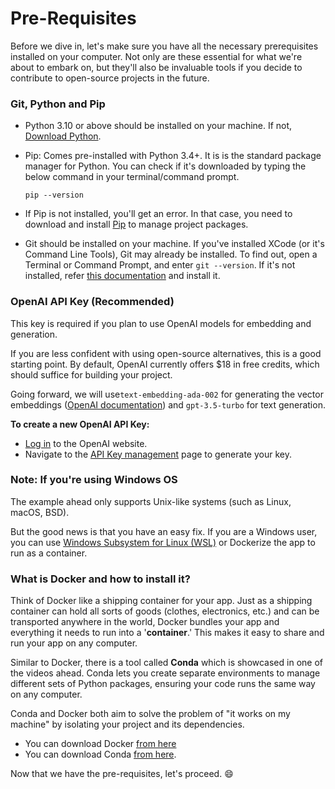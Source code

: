 # Pre-Requisites

Before we dive in, let's make sure you have all the necessary prerequisites installed on your computer. Not only are these essential for what we're about to embark on, but they'll also be invaluable tools if you decide to contribute to open-source projects in the future.

### Git, Python and Pip

* Python 3.10 or above should be installed on your machine. If not, [Download Python](https://www.python.org/downloads/).
*   Pip: Comes pre-installed with Python 3.4+. It is is the standard package manager for Python. You can check if it's downloaded by typing the below command in your terminal/command prompt.



    ```
    pip --version
    ```


* If Pip is not installed, you'll get an error. In that case, you need to download and install [Pip](https://pip.pypa.io/en/stable/installation/) to manage project packages.&#x20;
* Git should be installed on your machine. If you've installed XCode (or it's Command Line Tools), Git may already be installed. To find out, open a Terminal or Command Prompt, and enter `git --version`. If it's not installed, refer [this documentation](https://www.atlassian.com/git/tutorials/install-git) and install it.&#x20;

### OpenAI API Key (Recommended)

This key is required if you plan to use OpenAI models for embedding and generation.&#x20;

If you are less confident with using open-source alternatives, this is a good starting point. By default, OpenAI currently offers $18 in free credits, which should suffice for building your project.&#x20;

Going forward, we will use`text-embedding-ada-002` for generating the vector embeddings ([OpenAI documentation](https://openai.com/blog/new-and-improved-embedding-model)) and `gpt-3.5-turbo` for text generation.

**To create a new OpenAI API Key:**

* [Log in](https://platform.openai.com/login?launch) to the OpenAI website.
* Navigate to the [API Key management](https://platform.openai.com/account/api-keys) page to generate your key.

### Note: If you're using Windows OS

The example ahead only supports Unix-like systems (such as Linux, macOS, BSD).&#x20;

But the good news is that you have an easy fix. If you are a Windows user, you can use [Windows Subsystem for Linux (WSL)](https://learn.microsoft.com/en-us/windows/wsl/install) or Dockerize the app to run as a container.

### What is Docker and how to install it?

Think of Docker like a shipping container for your app. Just as a shipping container can hold all sorts of goods (clothes, electronics, etc.) and can be transported anywhere in the world, Docker bundles your app and everything it needs to run into a '**container**.' This makes it easy to share and run your app on any computer.

Similar to Docker, there is a tool called **Conda** which is showcased in one of the videos ahead. Conda lets you create separate environments to manage different sets of Python packages, ensuring your code runs the same way on any computer.&#x20;

Conda and Docker both aim to solve the problem of "it works on my machine" by isolating your project and its dependencies.

* You can download Docker [from here](https://www.docker.com/products/docker-desktop/)
* You can download Conda [from here](https://docs.conda.io/projects/conda/en/stable/user-guide/install/download.html).

Now that we have the pre-requisites, let's proceed. :smile:
